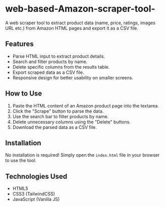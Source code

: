 # web-based-Amazon-scraper-tool-
A web scraper tool to extract product data (name, price, ratings, images URL etc.) from Amazon HTML pages and export it as a CSV file.

## Features
- Parse HTML input to extract product details.
- Search and filter products by name.
- Delete specific columns from the results table.
- Export scraped data as a CSV file.
- Responsive design for better usability on smaller screens.

## How to Use
1. Paste the HTML content of an Amazon product page into the textarea.
2. Click the "Scrape" button to parse the data.
3. Use the search bar to filter products by name.
4. Delete unnecessary columns using the "Delete" buttons.
5. Download the parsed data as a CSV file.

## Installation
No installation is required! Simply open the `index.html` file in your browser to use the tool.

## Technologies Used
- HTML5
- CSS3 (TailwindCSS)
- JavaScript (Vanilla JS)
